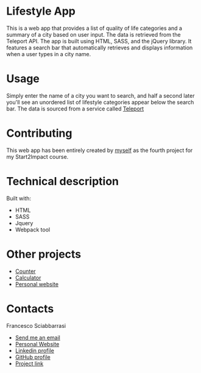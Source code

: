 # Lifestyle App
This is a web app that provides a list of quality of life categories and a summary of a city based on user input. The data is retrieved from the Teleport API. The app is built using HTML, SASS, and the jQuery library. It features a search bar that automatically retrieves and displays information when a user types in a city name.

# Usage
Simply enter the name of a city you want to search, and half a second later you'll see an unordered list of lifestyle categories appear below the search bar. The data is sourced from a service called [Teleport](https://teleport.org)


# Contributing
This web app has been entirely created by [myself](https://github.com/FrancescoSciab) as the fourth project for my Start2Impact course.


# Technical description
Built with:
- HTML
- SASS
- Jquery
- Webpack tool

# Other projects
- [Counter](https://francescosciab.github.io/Counter-S2i/)
- [Calculator](https://francescosciab.github.io/Calculator/)
- [Personal website](https://francescosciab.github.io/EN-PersonalWebsite/)

# Contacts
Francesco Sciabbarrasi
- [Send me an email](mailto:francesco.sciabbarrasii@gmail.com)
- [Personal Website](https://francescosciab.github.io/EN-PersonalWebsite/)
- [Linkedin profile](https://www.linkedin.com/in/francesco-sciabbarrasi-94231a212/?locale=en_US)
- [GitHub profile](https://github.com/FrancescoSciab)
- [Project link](https://francescosciab.github.io/Lifestyle-App/)